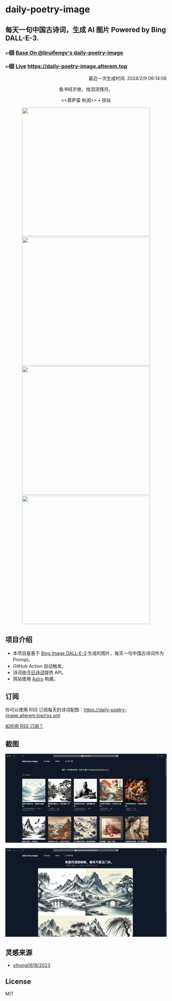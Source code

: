 
# daily-poetry-image

## 每天一句中国古诗词，生成 AI 图片 Powered by Bing DALL-E-3.

### 👉🏽 [Base On @liruifengv's daily-poetry-image](https://github.com/liruifengv/daily-poetry-image)

### 👉🏽 [Live](https://daily-poetry-image.alterem.top/) https://daily-poetry-image.alterem.top

<p align="right">
  最近一次生成时间: 2024/2/9 06:14:06
</p>
<p align="center">
鱼书经岁绝，烛泪流残月。
</p>
<p align="center">
<<菩萨蛮·秋闺>> • 徐灿
</p>
<p align="center">
<img src="https://tse2.mm.bing.net/th/id/OIG1.Xc.WgvlmagsdxLp4SVLc" height="400" width="400" />
<img src="https://tse4.mm.bing.net/th/id/OIG1.bUXxExD69aSW2TfNowC4" height="400" width="400" />
<img src="https://tse3.mm.bing.net/th/id/OIG1.AXcnVdFIrpu48ZSR.jw6" height="400" width="400" />
<img src="https://tse2.mm.bing.net/th/id/OIG1.IGLbqNusLB7DgYkZ12ba" height="400" width="400" />
</p>

## 项目介绍

-   本项目是基于 [Bing Image DALL-E-3](https://www.bing.com/images/create) 生成的图片，每天一句中国古诗词作为 Prompt。
-   GitHub Action 自动触发。
-   诗词由[今日诗词](https://www.jinrishici.com/)提供 API。
-   网站使用 [Astro](https://astro.build) 构建。

## 订阅

你可以使用 RSS 订阅每天的诗词配图：https://daily-poetry-image.alterem.top/rss.xml

[如何用 RSS 订阅？](https://zhuanlan.zhihu.com/p/55026716)

## 截图

![图片列表](./screenshots/Snipaste_2023-12-28_21-00-26.png)

![图片详情](./screenshots/Snipaste_2023-12-28_21-00-53.png)

## 灵感来源

-   [yihong0618/2023](https://github.com/yihong0618/2023)

## License

MIT
